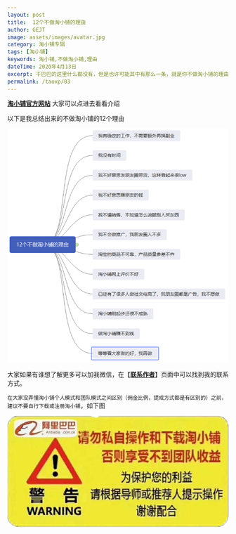 ```yaml
---
layout: post
title:  12个不做淘小铺的理由
author: GEJT
image: assets/images/avatar.jpg
category: 淘小铺专辑
tags: [淘小铺]
keywords: 淘小铺,不做淘小铺,理由
dateTime: 2020年4月13日
excerpt: 干巴巴的这里什么都没有，但是也许可能其中有那么一条，就是你不做淘小铺的理由……
permalink: /taoxp/03
---
```


**[淘小铺官方网站](https://market.m.taobao.com/apps/abs/10/574/52psv?psId=2344150&spm=a21bo.2017.201855.1.5af911d9HL9mev)** 大家可以点进去看看介绍

以下是我总结出来的不做淘小铺的12个理由

![](/img/taoxp-no.png)

大家如果有谁想了解更多可以加我微信，在【**[联系作者](/contact.html)**】页面中可以找到我的联系方式。

`在大家没弄懂淘小铺个人模式和团队模式之间区别（佣金比例，提成方式都是有区别的）之前，建议不要自行下载或注册淘小铺`，如下图

![](/img/taoxp-warning.jpg)

